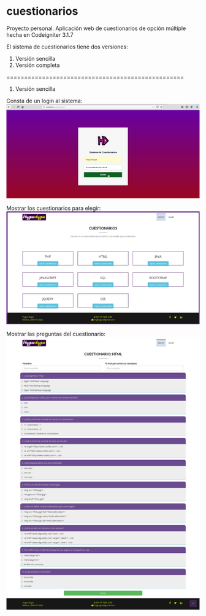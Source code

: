 # cuestionarios
Proyecto personal.
Aplicación web de cuestionarios de opción múltiple hecha en Codeigniter 3.1.7


El sistema de cuestionarios tiene dos versiones:

1. Versión sencilla
2. Versión completa

==================================================


1. Versión sencilla

Consta de un login al sistema:
![Login para entrar al sistema de cuestionarios](screenshots/login_sistema_cuestionarios2.png)


Mostrar los cuestionarios para elegir: 
![Mostrar los cuestionarios](screenshots/mostrar_cuestionarios.png)

Mostrar las preguntas del cuestionario:
![Mostrar las preguntas](screenshots/mostrar_preguntas.png)

